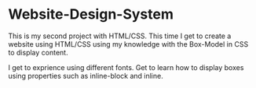 # Website-Design-System

This is my second project with HTML/CSS. This time I get to create a website using HTML/CSS using my knowledge with the Box-Model in CSS to display content.

I get to exprience using different fonts. Get to learn how to display boxes using properties such as inline-block and inline. 
